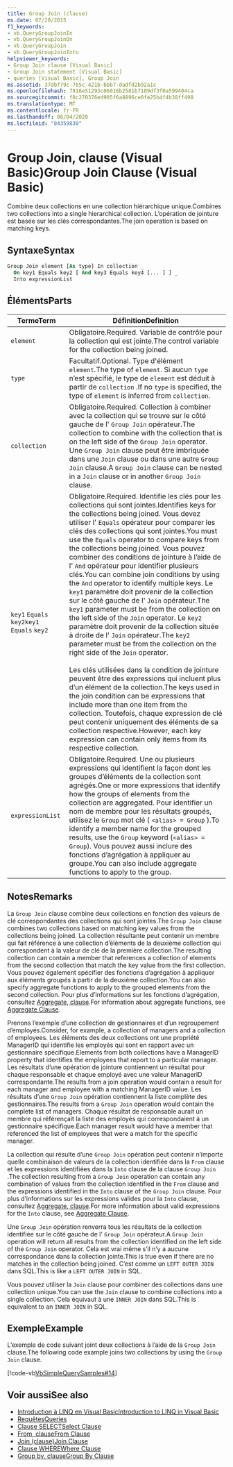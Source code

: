 ```yaml
---
title: Group Join (clause)
ms.date: 07/20/2015
f1_keywords:
- vb.QueryGroupJoinIn
- vb.QueryGroupJoinOn
- vb.QueryGroupJoin
- vb.QueryGroupJoinInto
helpviewer_keywords:
- Group Join clause [Visual Basic]
- Group Join statement [Visual Basic]
- queries [Visual Basic], Group Join
ms.assetid: 37dbf79c-7b5c-421b-bbb7-dadfd2b92a1c
ms.openlocfilehash: 7916e51293c06016b2581b7109df3f0a599404ca
ms.sourcegitcommit: f8c270376ed905f6a8896ce0fe25b4f4b38ff498
ms.translationtype: MT
ms.contentlocale: fr-FR
ms.lasthandoff: 06/04/2020
ms.locfileid: "84359830"
---
```

# <a name="group-join-clause-visual-basic"></a><span data-ttu-id="c7d15-102">Group Join, clause (Visual Basic)</span><span class="sxs-lookup"><span data-stu-id="c7d15-102">Group Join Clause (Visual Basic)</span></span>
<span data-ttu-id="c7d15-103">Combine deux collections en une collection hiérarchique unique.</span><span class="sxs-lookup"><span data-stu-id="c7d15-103">Combines two collections into a single hierarchical collection.</span></span> <span data-ttu-id="c7d15-104">L’opération de jointure est basée sur les clés correspondantes.</span><span class="sxs-lookup"><span data-stu-id="c7d15-104">The join operation is based on matching keys.</span></span>  
  
## <a name="syntax"></a><span data-ttu-id="c7d15-105">Syntaxe</span><span class="sxs-lookup"><span data-stu-id="c7d15-105">Syntax</span></span>  
  
```vb  
Group Join element [As type] In collection _  
  On key1 Equals key2 [ And key3 Equals key4 [... ] ] _  
  Into expressionList  
```  
  
## <a name="parts"></a><span data-ttu-id="c7d15-106">Éléments</span><span class="sxs-lookup"><span data-stu-id="c7d15-106">Parts</span></span>  
  
|<span data-ttu-id="c7d15-107">Terme</span><span class="sxs-lookup"><span data-stu-id="c7d15-107">Term</span></span>|<span data-ttu-id="c7d15-108">Définition</span><span class="sxs-lookup"><span data-stu-id="c7d15-108">Definition</span></span>|  
|---|---|  
|`element`|<span data-ttu-id="c7d15-109">Obligatoire.</span><span class="sxs-lookup"><span data-stu-id="c7d15-109">Required.</span></span> <span data-ttu-id="c7d15-110">Variable de contrôle pour la collection qui est jointe.</span><span class="sxs-lookup"><span data-stu-id="c7d15-110">The control variable for the collection being joined.</span></span>|  
|`type`|<span data-ttu-id="c7d15-111">Facultatif.</span><span class="sxs-lookup"><span data-stu-id="c7d15-111">Optional.</span></span> <span data-ttu-id="c7d15-112">Type d'élément `element`.</span><span class="sxs-lookup"><span data-stu-id="c7d15-112">The type of `element`.</span></span> <span data-ttu-id="c7d15-113">Si aucun `type` n’est spécifié, le type de `element` est déduit à partir de `collection` .</span><span class="sxs-lookup"><span data-stu-id="c7d15-113">If no `type` is specified, the type of `element` is inferred from `collection`.</span></span>|  
|`collection`|<span data-ttu-id="c7d15-114">Obligatoire.</span><span class="sxs-lookup"><span data-stu-id="c7d15-114">Required.</span></span> <span data-ttu-id="c7d15-115">Collection à combiner avec la collection qui se trouve sur le côté gauche de l' `Group Join` opérateur.</span><span class="sxs-lookup"><span data-stu-id="c7d15-115">The collection to combine with the collection that is on the left side of the `Group Join` operator.</span></span> <span data-ttu-id="c7d15-116">Une `Group Join` clause peut être imbriquée dans une `Join` clause ou dans une autre `Group Join` clause.</span><span class="sxs-lookup"><span data-stu-id="c7d15-116">A `Group Join` clause can be nested in a `Join` clause or in another `Group Join` clause.</span></span>|  
|<span data-ttu-id="c7d15-117">`key1` `Equals` `key2`</span><span class="sxs-lookup"><span data-stu-id="c7d15-117">`key1` `Equals` `key2`</span></span>|<span data-ttu-id="c7d15-118">Obligatoire.</span><span class="sxs-lookup"><span data-stu-id="c7d15-118">Required.</span></span> <span data-ttu-id="c7d15-119">Identifie les clés pour les collections qui sont jointes.</span><span class="sxs-lookup"><span data-stu-id="c7d15-119">Identifies keys for the collections being joined.</span></span> <span data-ttu-id="c7d15-120">Vous devez utiliser l' `Equals` opérateur pour comparer les clés des collections qui sont jointes.</span><span class="sxs-lookup"><span data-stu-id="c7d15-120">You must use the `Equals` operator to compare keys from the collections being joined.</span></span> <span data-ttu-id="c7d15-121">Vous pouvez combiner des conditions de jointure à l’aide de l' `And` opérateur pour identifier plusieurs clés.</span><span class="sxs-lookup"><span data-stu-id="c7d15-121">You can combine join conditions by using the `And` operator to identify multiple keys.</span></span> <span data-ttu-id="c7d15-122">Le `key1` paramètre doit provenir de la collection sur le côté gauche de l' `Join` opérateur.</span><span class="sxs-lookup"><span data-stu-id="c7d15-122">The `key1` parameter must be from the collection on the left side of the `Join` operator.</span></span> <span data-ttu-id="c7d15-123">Le `key2` paramètre doit provenir de la collection située à droite de l' `Join` opérateur.</span><span class="sxs-lookup"><span data-stu-id="c7d15-123">The `key2` parameter must be from the collection on the right side of the `Join` operator.</span></span><br /><br /> <span data-ttu-id="c7d15-124">Les clés utilisées dans la condition de jointure peuvent être des expressions qui incluent plus d’un élément de la collection.</span><span class="sxs-lookup"><span data-stu-id="c7d15-124">The keys used in the join condition can be expressions that include more than one item from the collection.</span></span> <span data-ttu-id="c7d15-125">Toutefois, chaque expression de clé peut contenir uniquement des éléments de sa collection respective.</span><span class="sxs-lookup"><span data-stu-id="c7d15-125">However, each key expression can contain only items from its respective collection.</span></span>|  
|`expressionList`|<span data-ttu-id="c7d15-126">Obligatoire.</span><span class="sxs-lookup"><span data-stu-id="c7d15-126">Required.</span></span> <span data-ttu-id="c7d15-127">Une ou plusieurs expressions qui identifient la façon dont les groupes d’éléments de la collection sont agrégés.</span><span class="sxs-lookup"><span data-stu-id="c7d15-127">One or more expressions that identify how the groups of elements from the collection are aggregated.</span></span> <span data-ttu-id="c7d15-128">Pour identifier un nom de membre pour les résultats groupés, utilisez le `Group` mot clé ( `<alias> = Group` ).</span><span class="sxs-lookup"><span data-stu-id="c7d15-128">To identify a member name for the grouped results, use the `Group` keyword (`<alias> = Group`).</span></span> <span data-ttu-id="c7d15-129">Vous pouvez aussi inclure des fonctions d’agrégation à appliquer au groupe.</span><span class="sxs-lookup"><span data-stu-id="c7d15-129">You can also include aggregate functions to apply to the group.</span></span>|  
  
## <a name="remarks"></a><span data-ttu-id="c7d15-130">Notes</span><span class="sxs-lookup"><span data-stu-id="c7d15-130">Remarks</span></span>  
 <span data-ttu-id="c7d15-131">La `Group Join` clause combine deux collections en fonction des valeurs de clé correspondantes des collections qui sont jointes.</span><span class="sxs-lookup"><span data-stu-id="c7d15-131">The `Group Join` clause combines two collections based on matching key values from the collections being joined.</span></span> <span data-ttu-id="c7d15-132">La collection résultante peut contenir un membre qui fait référence à une collection d’éléments de la deuxième collection qui correspondent à la valeur de clé de la première collection.</span><span class="sxs-lookup"><span data-stu-id="c7d15-132">The resulting collection can contain a member that references a collection of elements from the second collection that match the key value from the first collection.</span></span> <span data-ttu-id="c7d15-133">Vous pouvez également spécifier des fonctions d’agrégation à appliquer aux éléments groupés à partir de la deuxième collection.</span><span class="sxs-lookup"><span data-stu-id="c7d15-133">You can also specify aggregate functions to apply to the grouped elements from the second collection.</span></span> <span data-ttu-id="c7d15-134">Pour plus d’informations sur les fonctions d’agrégation, consultez [Aggregate, clause](aggregate-clause.md).</span><span class="sxs-lookup"><span data-stu-id="c7d15-134">For information about aggregate functions, see [Aggregate Clause](aggregate-clause.md).</span></span>  
  
 <span data-ttu-id="c7d15-135">Prenons l’exemple d’une collection de gestionnaires et d’un regroupement d’employés.</span><span class="sxs-lookup"><span data-stu-id="c7d15-135">Consider, for example, a collection of managers and a collection of employees.</span></span> <span data-ttu-id="c7d15-136">Les éléments des deux collections ont une propriété ManagerID qui identifie les employés qui sont en rapport avec un gestionnaire spécifique.</span><span class="sxs-lookup"><span data-stu-id="c7d15-136">Elements from both collections have a ManagerID property that identifies the employees that report to a particular manager.</span></span> <span data-ttu-id="c7d15-137">Les résultats d’une opération de jointure contiennent un résultat pour chaque responsable et chaque employé avec une valeur ManagerID correspondante.</span><span class="sxs-lookup"><span data-stu-id="c7d15-137">The results from a join operation would contain a result for each manager and employee with a matching ManagerID value.</span></span> <span data-ttu-id="c7d15-138">Les résultats d’une `Group Join` opération contiennent la liste complète des gestionnaires.</span><span class="sxs-lookup"><span data-stu-id="c7d15-138">The results from a `Group Join` operation would contain the complete list of managers.</span></span> <span data-ttu-id="c7d15-139">Chaque résultat de responsable aurait un membre qui référençait la liste des employés qui correspondaient à un gestionnaire spécifique.</span><span class="sxs-lookup"><span data-stu-id="c7d15-139">Each manager result would have a member that referenced the list of employees that were a match for the specific manager.</span></span>  
  
 <span data-ttu-id="c7d15-140">La collection qui résulte d’une `Group Join` opération peut contenir n’importe quelle combinaison de valeurs de la collection identifiée dans la `From` clause et les expressions identifiées dans la `Into` clause de la clause `Group Join` .</span><span class="sxs-lookup"><span data-stu-id="c7d15-140">The collection resulting from a `Group Join` operation can contain any combination of values from the collection identified in the `From` clause and the expressions identified in the `Into` clause of the `Group Join` clause.</span></span> <span data-ttu-id="c7d15-141">Pour plus d’informations sur les expressions valides pour la `Into` clause, consultez [Aggregate, clause](aggregate-clause.md).</span><span class="sxs-lookup"><span data-stu-id="c7d15-141">For more information about valid expressions for the `Into` clause, see [Aggregate Clause](aggregate-clause.md).</span></span>  
  
 <span data-ttu-id="c7d15-142">Une `Group Join` opération renverra tous les résultats de la collection identifiée sur le côté gauche de l' `Group Join` opérateur.</span><span class="sxs-lookup"><span data-stu-id="c7d15-142">A `Group Join` operation will return all results from the collection identified on the left side of the `Group Join` operator.</span></span> <span data-ttu-id="c7d15-143">Cela est vrai même s’il n’y a aucune correspondance dans la collection jointe.</span><span class="sxs-lookup"><span data-stu-id="c7d15-143">This is true even if there are no matches in the collection being joined.</span></span> <span data-ttu-id="c7d15-144">C’est comme un `LEFT OUTER JOIN` dans SQL.</span><span class="sxs-lookup"><span data-stu-id="c7d15-144">This is like a `LEFT OUTER JOIN` in SQL.</span></span>  
  
 <span data-ttu-id="c7d15-145">Vous pouvez utiliser la `Join` clause pour combiner des collections dans une collection unique.</span><span class="sxs-lookup"><span data-stu-id="c7d15-145">You can use the `Join` clause to combine collections into a single collection.</span></span> <span data-ttu-id="c7d15-146">Cela équivaut à une `INNER JOIN` dans SQL.</span><span class="sxs-lookup"><span data-stu-id="c7d15-146">This is equivalent to an `INNER JOIN` in SQL.</span></span>  
  
## <a name="example"></a><span data-ttu-id="c7d15-147">Exemple</span><span class="sxs-lookup"><span data-stu-id="c7d15-147">Example</span></span>  
 <span data-ttu-id="c7d15-148">L’exemple de code suivant joint deux collections à l’aide de la `Group Join` clause.</span><span class="sxs-lookup"><span data-stu-id="c7d15-148">The following code example joins two collections by using the `Group Join` clause.</span></span>  
  
 [!code-vb[VbSimpleQuerySamples#14](~/samples/snippets/visualbasic/VS_Snippets_VBCSharp/VbSimpleQuerySamples/VB/QuerySamples1.vb#14)]  
  
## <a name="see-also"></a><span data-ttu-id="c7d15-149">Voir aussi</span><span class="sxs-lookup"><span data-stu-id="c7d15-149">See also</span></span>

- [<span data-ttu-id="c7d15-150">Introduction à LINQ en Visual Basic</span><span class="sxs-lookup"><span data-stu-id="c7d15-150">Introduction to LINQ in Visual Basic</span></span>](../../programming-guide/language-features/linq/introduction-to-linq.md)
- [<span data-ttu-id="c7d15-151">Requêtes</span><span class="sxs-lookup"><span data-stu-id="c7d15-151">Queries</span></span>](index.md)
- [<span data-ttu-id="c7d15-152">Clause SELECT</span><span class="sxs-lookup"><span data-stu-id="c7d15-152">Select Clause</span></span>](select-clause.md)
- [<span data-ttu-id="c7d15-153">From, clause</span><span class="sxs-lookup"><span data-stu-id="c7d15-153">From Clause</span></span>](from-clause.md)
- [<span data-ttu-id="c7d15-154">Join (clause)</span><span class="sxs-lookup"><span data-stu-id="c7d15-154">Join Clause</span></span>](join-clause.md)
- [<span data-ttu-id="c7d15-155">Clause WHERE</span><span class="sxs-lookup"><span data-stu-id="c7d15-155">Where Clause</span></span>](where-clause.md)
- [<span data-ttu-id="c7d15-156">Group by, clause</span><span class="sxs-lookup"><span data-stu-id="c7d15-156">Group By Clause</span></span>](group-by-clause.md)

